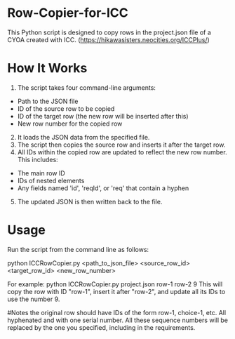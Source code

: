 # Row-Copier-for-ICC
This Python script is designed to copy rows in the project.json file of a CYOA created with ICC. (https://hikawasisters.neocities.org/ICCPlus/)

# How It Works
1. The script takes four command-line arguments:
- Path to the JSON file
- ID of the source row to be copied
- ID of the target row (the new row will be inserted after this)
- New row number for the copied row
2. It loads the JSON data from the specified file.
3. The script then copies the source row and inserts it after the target row.
4. All IDs within the copied row are updated to reflect the new row number. This includes:
- The main row ID
- IDs of nested elements
- Any fields named 'id', 'reqId', or 'req' that contain a hyphen
5. The updated JSON is then written back to the file.

# Usage
Run the script from the command line as follows:

 python ICCRowCopier.py <path_to_json_file> <source_row_id> <target_row_id> <new_row_number>

For example: python ICCRowCopier.py project.json row-1 row-2 9
This will copy the row with ID "row-1", insert it after "row-2", and update all its IDs to use the number 9.

#Notes
the original row should have IDs of the form row-1, choice-1, etc. All hyphenated and with one serial number. 
All these sequence numbers will be replaced by the one you specified, including in the requirements. 
